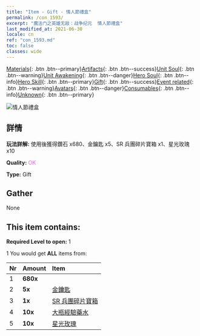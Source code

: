```yaml
---
title: "Item - Gift - 情人節禮盒"
permalink: /con_1593/
excerpt: "魔法门之英雄无敌：战争纪元  情人節禮盒"
last_modified_at: 2021-06-30
locale: cn
ref: "con_1593.md"
toc: false
classes: wide
---
```

 [Materials](/ItemsCN/){: .btn .btn--primary}[Artifacts](/ItemsCN/Artifacts/){: .btn .btn--success}[Unit Soul](/ItemsCN/UnitSoul/){: .btn .btn--warning}[Unit Awakening](/ItemsCN/UnitAwakening/){: .btn .btn--danger}[Hero Soul](/ItemsCN/HeroSoul/){: .btn .btn--info}[Hero Skill](/ItemsCN/HeroSkill/){: .btn .btn--primary}[Gift](/ItemsCN/Gift/){: .btn .btn--success}[Event related](/ItemsCN/Events/){: .btn .btn--warning}[Avatars](/ItemsCN/Avatars/){: .btn .btn--danger}[Consumables](/ItemsCN/Consumables/){: .btn .btn--info}[Unknown](/ItemsCN/Unknown/){: .btn .btn--primary}

 ![情人節禮盒](/images/t/i_907205.png)

## 詳情
 **玩法詳解:** 使用後獲得鑽石 x680、金鑰匙 x5、SR 兵團碎片寶箱 x1、星光玫瑰 x10

 **Quality:** <span style="color: #DA70D6">OK</span>

 **Type:** Gift

## Gather

  None

## This item contains:

 **Required Level to open:** 1

 1 You would get **ALL** items  from:

  | Nr | Amount |     Item    |
  |:---|:-------|:------------|
  | 1 |  **680x** | <i class="fas fa-gem"/> |  | 
  | 2 |  **5x** | [金鑰匙](/cn/Items/con_783/) |  | 
  | 3 |  **1x** | [SR 兵團碎片寶箱](/cn/Items/con_1597/) |  | 
  | 4 |  **10x** | [大瓶經驗藥水](/cn/Items/con_702/) |  | 
  | 5 |  **10x** | [星光玫瑰](/cn/Items/con_812/) |  | 
